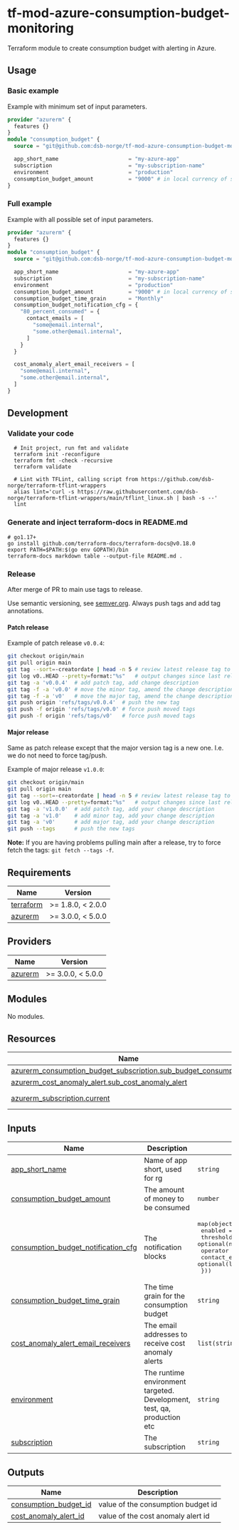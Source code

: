 # tf-mod-azure-consumption-budget-monitoring

Terraform module to create consumption budget with alerting in Azure.

## Usage

### Basic example

Example with minimum set of input parameters.

```terraform
provider "azurerm" {
  features {}
}
module "consumption_budget" {
  source = "git@github.com:dsb-norge/tf-mod-azure-consumption-budget-monitoring.git?ref=v0"

  app_short_name                      = "my-azure-app"
  subscription                        = "my-subscription-name"
  environment                         = "production"
  consumption_budget_amount           = "9000" # in local currency of subscription location
}
```

### Full example

Example with all possible set of input parameters.

```terraform
provider "azurerm" {
  features {}
}
module "consumption_budget" {
  source = "git@github.com:dsb-norge/tf-mod-azure-consumption-budget-monitoring.git?ref=v0"

  app_short_name                      = "my-azure-app"
  subscription                        = "my-subscription-name"
  environment                         = "production"
  consumption_budget_amount           = "9000" # in local currency of subscription location
  consumption_budget_time_grain       = "Monthly"
  consumption_budget_notification_cfg = {
    "80_percent_consumed" = {
      contact_emails = [
        "some@email.internal",
        "some.other@email.internal",
      ]
    }
  }

  cost_anomaly_alert_email_receivers = [
    "some@email.internal",
    "some.other@email.internal",
  ]
}
```

## Development

### Validate your code

```shell
  # Init project, run fmt and validate
  terraform init -reconfigure
  terraform fmt -check -recursive
  terraform validate

  # Lint with TFLint, calling script from https://github.com/dsb-norge/terraform-tflint-wrappers
  alias lint='curl -s https://raw.githubusercontent.com/dsb-norge/terraform-tflint-wrappers/main/tflint_linux.sh | bash -s --'
  lint

```

### Generate and inject terraform-docs in README.md

```shell
# go1.17+
go install github.com/terraform-docs/terraform-docs@v0.18.0
export PATH=$PATH:$(go env GOPATH)/bin
terraform-docs markdown table --output-file README.md .
```

### Release

After merge of PR to main use tags to release.

Use semantic versioning, see [semver.org](https://semver.org/). Always push tags and add tag annotations.

#### Patch release

Example of patch release `v0.0.4`:

```bash
git checkout origin/main
git pull origin main
git tag --sort=-creatordate | head -n 5 # review latest release tag to determine which is the next one
git log v0..HEAD --pretty=format:"%s"   # output changes since last release
git tag -a 'v0.0.4'  # add patch tag, add change description
git tag -f -a 'v0.0' # move the minor tag, amend the change description
git tag -f -a 'v0'   # move the major tag, amend the change description
git push origin 'refs/tags/v0.0.4'  # push the new tag
git push -f origin 'refs/tags/v0.0' # force push moved tags
git push -f origin 'refs/tags/v0'   # force push moved tags
```

#### Major release

Same as patch release except that the major version tag is a new one. I.e. we do not need to force tag/push.

Example of major release `v1.0.0`:

```bash
git checkout origin/main
git pull origin main
git tag --sort=-creatordate | head -n 5 # review latest release tag to determine which is the next one
git log v0..HEAD --pretty=format:"%s"   # output changes since last release
git tag -a 'v1.0.0'  # add patch tag, add your change description
git tag -a 'v1.0'    # add minor tag, add your change description
git tag -a 'v0'      # add major tag, add your change description
git push --tags      # push the new tags
```

**Note:** If you are having problems pulling main after a release, try to force fetch the tags: `git fetch --tags -f`.

<!-- Below is a placeholder for Terraform-docs generated documentation. Do not edit between the delimiters. -->  
<!-- BEGIN_TF_DOCS -->
## Requirements

| Name | Version |
|------|---------|
| <a name="requirement_terraform"></a> [terraform](#requirement\_terraform) | >= 1.8.0, < 2.0.0 |
| <a name="requirement_azurerm"></a> [azurerm](#requirement\_azurerm) | >= 3.0.0, < 5.0.0 |

## Providers

| Name | Version |
|------|---------|
| <a name="provider_azurerm"></a> [azurerm](#provider\_azurerm) | >= 3.0.0, < 5.0.0 |

## Modules

No modules.

## Resources

| Name | Type |
|------|------|
| [azurerm_consumption_budget_subscription.sub_budget_consumption](https://registry.terraform.io/providers/hashicorp/azurerm/latest/docs/resources/consumption_budget_subscription) | resource |
| [azurerm_cost_anomaly_alert.sub_cost_anomaly_alert](https://registry.terraform.io/providers/hashicorp/azurerm/latest/docs/resources/cost_anomaly_alert) | resource |
| [azurerm_subscription.current](https://registry.terraform.io/providers/hashicorp/azurerm/latest/docs/data-sources/subscription) | data source |

## Inputs

| Name | Description | Type | Default | Required |
|------|-------------|------|---------|:--------:|
| <a name="input_app_short_name"></a> [app\_short\_name](#input\_app\_short\_name) | Name of app short, used for rg | `string` | n/a | yes |
| <a name="input_consumption_budget_amount"></a> [consumption\_budget\_amount](#input\_consumption\_budget\_amount) | The amount of money to be consumed | `number` | n/a | yes |
| <a name="input_consumption_budget_notification_cfg"></a> [consumption\_budget\_notification\_cfg](#input\_consumption\_budget\_notification\_cfg) | The notification blocks | <pre>map(object({<br/>    enabled        = optional(bool)<br/>    threshold      = optional(number)<br/>    operator       = optional(string)<br/>    contact_emails = optional(list(string))<br/>  }))</pre> | <pre>{<br/>  "notification1": {<br/>    "enabled": false<br/>  }<br/>}</pre> | no |
| <a name="input_consumption_budget_time_grain"></a> [consumption\_budget\_time\_grain](#input\_consumption\_budget\_time\_grain) | The time grain for the consumption budget | `string` | `"Monthly"` | no |
| <a name="input_cost_anomaly_alert_email_receivers"></a> [cost\_anomaly\_alert\_email\_receivers](#input\_cost\_anomaly\_alert\_email\_receivers) | The email addresses to receive cost anomaly alerts | `list(string)` | `[]` | no |
| <a name="input_environment"></a> [environment](#input\_environment) | The runtime environment targeted. Development, test, qa, production etc | `string` | n/a | yes |
| <a name="input_subscription"></a> [subscription](#input\_subscription) | The subscription | `string` | n/a | yes |

## Outputs

| Name | Description |
|------|-------------|
| <a name="output_consumption_budget_id"></a> [consumption\_budget\_id](#output\_consumption\_budget\_id) | value of the consumption budget id |
| <a name="output_cost_anomaly_alert_id"></a> [cost\_anomaly\_alert\_id](#output\_cost\_anomaly\_alert\_id) | value of the cost anomaly alert id |
<!-- END_TF_DOCS -->
